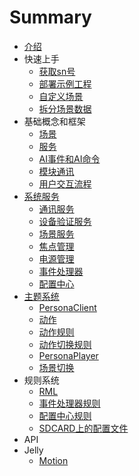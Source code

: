 # Summary

* [介绍](README.md)
* 快速上手
  * [获取sn号](quickStartSN.md)
  * [部署示例工程](quickStartDeploy.md)
  * [自定义场景](quickStartCreateScene.md)
  * [拆分场景数据](quickStartDataSplit.md)
* 基础概念和框架
  * [场景](scene.md)
  * [服务](service.md)
  * [AI事件和AI命令](AIComm.md)
  * [模块通讯](module.md)
  * [用户交互流程](full_interaction_process.md)
* [系统服务](xi-tong-fu-wu.md)
  * [通讯服务](communicator.md)
  * [设备验证服务](authorizor.md)
  * [场景服务](sceneservice.md)
  * [焦点管理](focus.md)
  * [电源管理](power_manager.md)
  * [事件处理器](processor.md)
  * [配置中心](configure.md)
* [主题系统](themesystem.md)
  * [PersonaClient](personaclient.md)
  * [动作](action.md)
  * [动作规则](actionrules.md)
  * [动作切换规则](actionswitchrules.md)
  * [PersonaPlayer](personaplayer.md)
  * [场景切换](sceneswitch.md)
* 规则系统
  * [RML](rml.md)
  * [事件处理器规则](processor_rules.md)
  * [配置中心规则](configure_rules.md)
  * [SDCARD上的配置文件](sdcard_config.md)
* API
* Jelly
  * [Motion](motion.md)